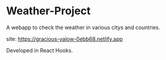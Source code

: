 # Weather-Project

A webapp to check the weather in various citys and countries.

site: https://gracious-yalow-0ebb68.netlify.app

Developed in React Hooks.
